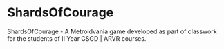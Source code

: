 # ShardsOfCourage
ShardsOfCourage - A Metroidvania game developed as part of classwork for the students of II Year CSGD | ARVR courses.
